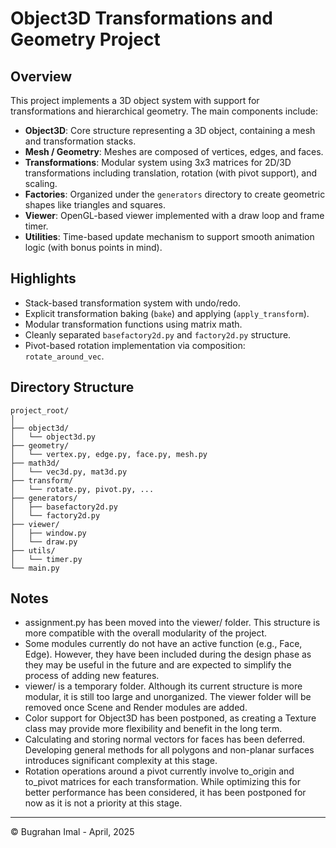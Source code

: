 # Object3D Transformations and Geometry Project

## Overview

This project implements a 3D object system with support for transformations and hierarchical geometry. The main components include:

- **Object3D**: Core structure representing a 3D object, containing a mesh and transformation stacks.
- **Mesh / Geometry**: Meshes are composed of vertices, edges, and faces.
- **Transformations**: Modular system using 3x3 matrices for 2D/3D transformations including translation, rotation (with pivot support), and scaling.
- **Factories**: Organized under the `generators` directory to create geometric shapes like triangles and squares.
- **Viewer**: OpenGL-based viewer implemented with a draw loop and frame timer.
- **Utilities**: Time-based update mechanism to support smooth animation logic (with bonus points in mind).

## Highlights

- Stack-based transformation system with undo/redo.
- Explicit transformation baking (`bake`) and applying (`apply_transform`).
- Modular transformation functions using matrix math.
- Cleanly separated `basefactory2d.py` and `factory2d.py` structure.
- Pivot-based rotation implementation via composition: `rotate_around_vec`.

## Directory Structure

```
project_root/
│
├── object3d/
│   └── object3d.py
├── geometry/
│   └── vertex.py, edge.py, face.py, mesh.py
├── math3d/
│   └── vec3d.py, mat3d.py
├── transform/
│   └── rotate.py, pivot.py, ...
├── generators/
│   ├── basefactory2d.py
│   └── factory2d.py
├── viewer/
│   ├── window.py
│   └── draw.py
├── utils/
│   └── timer.py
└── main.py
```

## Notes

- assignment.py has been moved into the viewer/ folder. This structure is more compatible with the overall modularity of the project.
- Some modules currently do not have an active function (e.g., Face, Edge). However, they have been included during the design phase as they may be useful in the future and are expected to simplify the process of adding new features.
- viewer/ is a temporary folder. Although its current structure is more modular, it is still too large and unorganized. The viewer folder will be removed once Scene and Render modules are added.
- Color support for Object3D has been postponed, as creating a Texture class may provide more flexibility and benefit in the long term.
- Calculating and storing normal vectors for faces has been deferred. Developing general methods for all polygons and non-planar surfaces introduces significant complexity at this stage.
- Rotation operations around a pivot currently involve to_origin and to_pivot matrices for each transformation. While optimizing this for better performance has been considered, it has been postponed for now as it is not a priority at this stage.
---

© Bugrahan Imal - April, 2025
